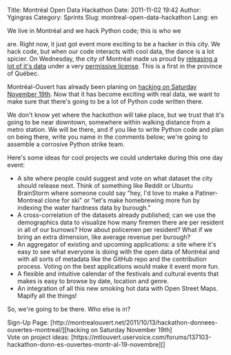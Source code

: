 Title: Montréal Open Data Hackathon
Date: 2011-11-02 19:42
Author: Ygingras
Category: Sprints
Slug: montreal-open-data-hackathon
Lang: en

<!--:en-->We live in Montréal and we hack Python code; this is who we
are. Right now, it just got event more exciting to be a hacker in this
city. We hack code, but when our code interacts with cool data, the
dance is a lot spicier. On Wednesday, the city of Montréal made us proud
by [releasing a lot of it's data][] under a very [permissive license][].
This is a first in the province of Québec.

Montréal-Ouvert has already been planing on [hacking on Saturday
November 19th][]. Now that it has become exciting with real data, we
want to make sure that there's going to be a lot of Python code written
there.

We don't know yet where the hackothon will take place, but we trust that
it's going to be near downtown, somewhere within walking distance from a
metro station. We will be there, and if you like to write Python code
and plan on being there, write you name in the comments below; we're
going to assemble a corrosive Python strike team.

Here's some ideas for cool projects we could undertake during this one
day event:

-   A site where people could suggest and vote on what dataset the city
    should release next. Think of something like Reddit or Ubuntu
    BrainStorm where someone could say "hey, I'd love to make a
    Patiner-Montreal clone for ski" or "let's make homebrewing more fun
    by indexing the water hardness data by burough."
-   A cross-correlation of the datasets already published; can we use
    the demographics data to visualize how many firemen there are per
    resident in all of our burrows? How about policemen per resident?
    What if we bring an extra dimension, like average revenue per
    burough?
-   An aggregator of existing and upcoming applications: a site where
    it's easy to see what everyone is doing with the open data of
    Montréal and with all sorts of metadata like the GitHub repo and the
    contribution process. Voting on the best applications would make it
    event more fun.
-   A flexible and intuitive calendar of the festivals and cultural
    events that makes is easy to browse by date, location and genre.
-   An integration of all this new smoking hot data with Open Street
    Maps. Mapify all the things!

So, we're going to be there. Who else is in?

<div>
Sign-Up
Page: [http://montrealouvert.net/2011/10/13/hackathon-donnees-ouvertes-montreal/][hacking
on Saturday November 19th]

</div>
<div>
Vote on project
ideas: [https://mtlouvert.uservoice.com/forums/137103-hackathon-donn-es-ouvertes-montr-al-19-novembre][]

</div>
<!--:-->

</p>

  [releasing a lot of it's data]: http://montrealouvert.net/2011/10/27/nous-avons-reussi-montreal-devient-une-ville-ouverte/
  [permissive license]: http://donnees.ville.montreal.qc.ca/licence/licence-texte-complet
  [hacking on Saturday November 19th]: http://montrealouvert.net/2011/10/13/hackathon-donnees-ouvertes-montreal/
  [https://mtlouvert.uservoice.com/forums/137103-hackathon-donn-es-ouvertes-montr-al-19-novembre]:
    https://mtlouvert.uservoice.com/forums/137103-hackathon-donn-es-ouvertes-montr-al-19-novembre
